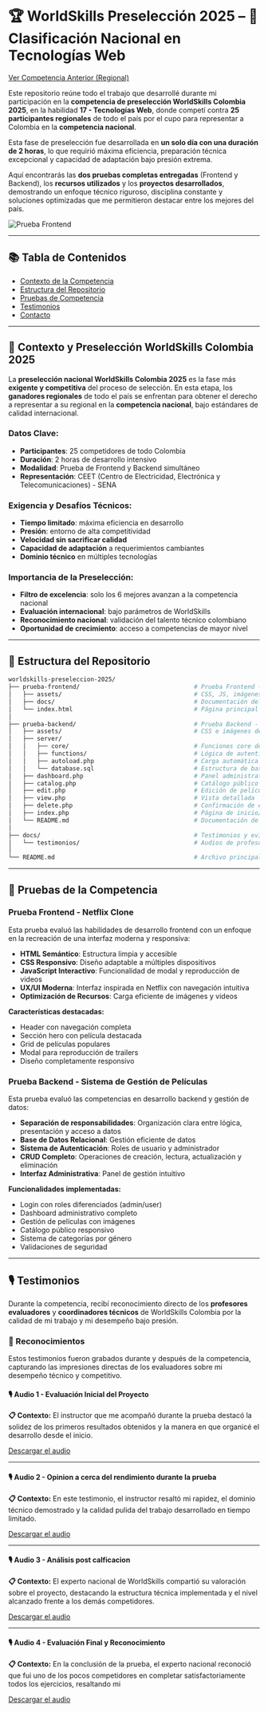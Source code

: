 # 🏆 WorldSkills Preselección 2025 – 🎯 Clasificación Nacional en Tecnologías Web

[Ver Competencia Anterior (Regional)](https://github.com/AndresGutierrezHurtado/worldskills-regional-2025)

Este repositorio reúne todo el trabajo que desarrollé durante mi participación en la **competencia de preselección WorldSkills Colombia 2025**, en la habilidad **17 - Tecnologías Web**, donde competí contra **25 participantes regionales** de todo el país por el cupo para representar a Colombia en la **competencia nacional**.

Esta fase de preselección fue desarrollada en **un solo día con una duración de 2 horas**, lo que requirió máxima eficiencia, preparación técnica excepcional y capacidad de adaptación bajo presión extrema.

Aquí encontrarás las **dos pruebas completas entregadas** (Frontend y Backend), los **recursos utilizados** y los **proyectos desarrollados**, demostrando un enfoque técnico riguroso, disciplina constante y soluciones optimizadas que me permitieron destacar entre los mejores del país.

![Prueba Frontend](./prueba-frontend/docs/images/index.png)

---

## 📚 Tabla de Contenidos

-   [Contexto de la Competencia](#-contexto-y-preselección-worldskills-colombia-2025)
-   [Estructura del Repositorio](#-estructura-del-repositorio)
-   [Pruebas de Competencia](#-pruebas-de-la-competencia)
-   [Testimonios](#️-testimonios)
-   [Contacto](#-contacto)

---

## 🏅 Contexto y Preselección WorldSkills Colombia 2025

La **preselección nacional WorldSkills Colombia 2025** es la fase más **exigente y competitiva** del proceso de selección. En esta etapa, los **ganadores regionales** de todo el país se enfrentan para obtener el derecho a representar a su regional en la **competencia nacional**, bajo estándares de calidad internacional.

### Datos Clave:

-   **Participantes**: 25 competidores de todo Colombia
-   **Duración**: 2 horas de desarrollo intensivo
-   **Modalidad**: Prueba de Frontend y Backend simultáneo
-   **Representación**: CEET (Centro de Electricidad, Electrónica y Telecomunicaciones) - SENA

### Exigencia y Desafíos Técnicos:

-   **Tiempo limitado**: máxima eficiencia en desarrollo
-   **Presión**: entorno de alta competitividad
-   **Velocidad sin sacrificar calidad**
-   **Capacidad de adaptación** a requerimientos cambiantes
-   **Dominio técnico** en múltiples tecnologías

### Importancia de la Preselección:

-   **Filtro de excelencia**: solo los 6 mejores avanzan a la competencia nacional
-   **Evaluación internacional**: bajo parámetros de WorldSkills
-   **Reconocimiento nacional**: validación del talento técnico colombiano
-   **Oportunidad de crecimiento**: acceso a competencias de mayor nivel

---

## 📁 Estructura del Repositorio

```bash
worldskills-preseleccion-2025/
├── prueba-frontend/                                # Prueba Frontend - Netflix Clone
│   ├── assets/                                     # CSS, JS, imágenes y videos
│   ├── docs/                                       # Documentación del proyecto
│   └── index.html                                  # Página principal
│
├── prueba-backend/                                 # Prueba Backend - Sistema de Gestión
│   ├── assets/                                     # CSS e imágenes del sistema
│   ├── server/
│   │   ├── core/                                   # Funciones core del sistema
│   │   ├── functions/                              # Lógica de autenticación y CRUD
│   │   ├── autoload.php                            # Carga automática de clases
│   │   └── database.sql                            # Estructura de base de datos
│   ├── dashboard.php                               # Panel administrativo
│   ├── catalog.php                                 # Catálogo público
│   ├── edit.php                                    # Edición de películas
│   ├── view.php                                    # Vista detallada
│   ├── delete.php                                  # Confirmación de eliminación
│   ├── index.php                                   # Página de inicio/login
│   └── README.md                                   # Documentación de instalación
│
├── docs/                                           # Testimonios y evidencias
│   └── testimonios/                                # Audios de profesores y evaluadores
│
└── README.md                                       # Archivo principal de documentación
```

---

## 🎯 Pruebas de la Competencia

### Prueba Frontend - Netflix Clone

Esta prueba evaluó las habilidades de desarrollo frontend con un enfoque en la recreación de una interfaz moderna y responsiva:

-   **HTML Semántico**: Estructura limpia y accesible
-   **CSS Responsivo**: Diseño adaptable a múltiples dispositivos
-   **JavaScript Interactivo**: Funcionalidad de modal y reproducción de videos
-   **UX/UI Moderna**: Interfaz inspirada en Netflix con navegación intuitiva
-   **Optimización de Recursos**: Carga eficiente de imágenes y videos

**Características destacadas:**

-   Header con navegación completa
-   Sección hero con película destacada
-   Grid de películas populares
-   Modal para reproducción de trailers
-   Diseño completamente responsivo

### Prueba Backend - Sistema de Gestión de Películas

Esta prueba evaluó las competencias en desarrollo backend y gestión de datos:

-   **Separación de responsabilidades**: Organización clara entre lógica, presentación y acceso a datos
-   **Base de Datos Relacional**: Gestión eficiente de datos
-   **Sistema de Autenticación**: Roles de usuario y administrador
-   **CRUD Completo**: Operaciones de creación, lectura, actualización y eliminación
-   **Interfaz Administrativa**: Panel de gestión intuitivo

**Funcionalidades implementadas:**

-   Login con roles diferenciados (admin/user)
-   Dashboard administrativo completo
-   Gestión de películas con imágenes
-   Catálogo público responsivo
-   Sistema de categorías por género
-   Validaciones de seguridad

---

## 🎙️ Testimonios

Durante la competencia, recibí reconocimiento directo de los **profesores evaluadores** y **coordinadores técnicos** de WorldSkills Colombia por la calidad de mi trabajo y mi desempeño bajo presión.

### 🎯 Reconocimientos

Estos testimonios fueron grabados durante y después de la competencia, capturando las impresiones directas de los evaluadores sobre mi desempeño técnico y competitivo.

#### 🎙️ Audio 1 - Evaluación Inicial del Proyecto

**📋 Contexto:** El instructor que me acompañó durante la prueba destacó la solidez de los primeros resultados obtenidos y la manera en que organicé el desarrollo desde el inicio.

[Descargar el audio](https://github.com/AndresGutierrezHurtado/worldskills-preseleccion-2025/raw/refs/heads/main/docs/testimonios/audio-0.mp3)

---

#### 🎙️ Audio 2 - Opinion a cerca del rendimiento durante la prueba

**📋 Contexto:** En este testimonio, el instructor resaltó mi rapidez, el dominio técnico demostrado y la calidad pulida del trabajo desarrollado en tiempo limitado.

[Descargar el audio](https://github.com/AndresGutierrezHurtado/worldskills-preseleccion-2025/raw/refs/heads/main/docs/testimonios/audio-1.mp3)

---

#### 🎙️ Audio 3 - Análisis post calficacion

**📋 Contexto:** El experto nacional de WorldSkills compartió su valoración sobre el proyecto, destacando la estructura técnica implementada y el nivel alcanzado frente a los demás competidores.

[Descargar el audio](https://github.com/AndresGutierrezHurtado/worldskills-preseleccion-2025/raw/refs/heads/main/docs/testimonios/audio-2.mp3)

---

#### 🎙️ Audio 4 - Evaluación Final y Reconocimiento

**📋 Contexto:** En la conclusión de la prueba, el experto nacional reconoció que fui uno de los pocos competidores en completar satisfactoriamente todos los ejercicios, resaltando mi

[Descargar el audio](https://github.com/AndresGutierrezHurtado/worldskills-preseleccion-2025/raw/refs/heads/main/docs/testimonios/audio-3.mp3)
